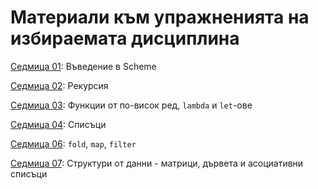 # Материали към упражненията на избираемата дисциплина

[Седмица 01](./01-scheme-intro/): Въведение в Scheme

[Седмица 02](./02-scheme-recursion/): Рекурсия

[Седмица 03](./03-scheme-higher-order-functions/): Функции от по-висок ред, `lambda` и `let`-ове

[Седмица 04](./04-scheme-lists/): Списъци

[Седмица 06](./06-scheme-fold-map-filter/): `fold`, `map`, `filter`

[Седмица 07](./07-scheme-data-structures/): Структури от данни - матрици, дървета и асоциативни списъци
